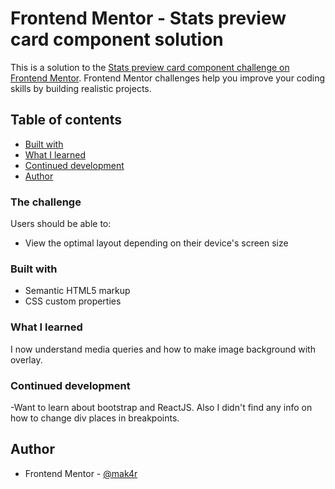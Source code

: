 # Frontend Mentor - Stats preview card component solution

This is a solution to the [Stats preview card component challenge on Frontend Mentor](https://www.frontendmentor.io/challenges/stats-preview-card-component-8JqbgoU62). Frontend Mentor challenges help you improve your coding skills by building realistic projects. 

## Table of contents
  - [Built with](#built-with)
  - [What I learned](#what-i-learned)
  - [Continued development](#continued-development)
- [Author](#author)
### The challenge
Users should be able to:
- View the optimal layout depending on their device's screen size
### Built with
- Semantic HTML5 markup
- CSS custom properties
### What I learned
I now understand media queries and how to make image background with overlay.
### Continued development
-Want to learn about bootstrap and ReactJS. Also I didn't find any info on how to change div places in breakpoints.
## Author
- Frontend Mentor - [@mak4r](https://www.frontendmentor.io/profile/mak4r)
